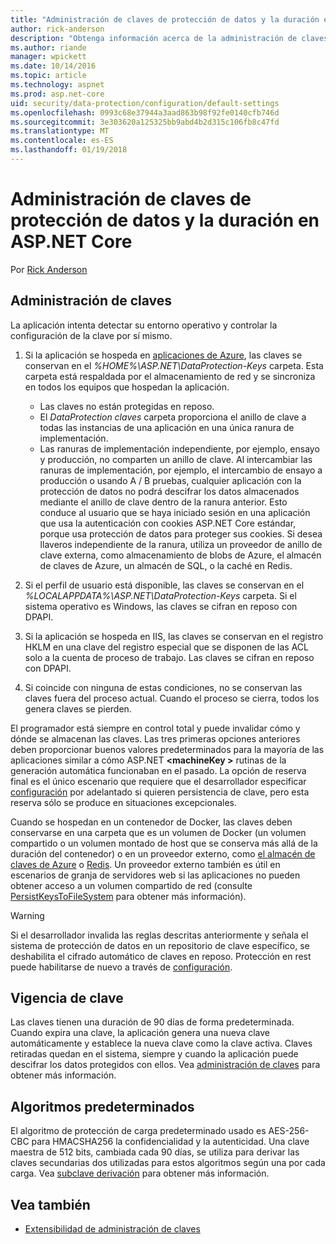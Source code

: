 ```yaml
---
title: "Administración de claves de protección de datos y la duración en ASP.NET Core"
author: rick-anderson
description: "Obtenga información acerca de la administración de claves de protección de datos y la duración en ASP.NET Core."
ms.author: riande
manager: wpickett
ms.date: 10/14/2016
ms.topic: article
ms.technology: aspnet
ms.prod: asp.net-core
uid: security/data-protection/configuration/default-settings
ms.openlocfilehash: 0993c68e37944a3aad863b98f92fe0140cfb746d
ms.sourcegitcommit: 3e303620a125325bb9abd4b2d315c106fb8c47fd
ms.translationtype: MT
ms.contentlocale: es-ES
ms.lasthandoff: 01/19/2018
---
```

# <a name="data-protection-key-management-and-lifetime-in-aspnet-core"></a>Administración de claves de protección de datos y la duración en ASP.NET Core

Por [Rick Anderson](https://twitter.com/RickAndMSFT)

## <a name="key-management"></a>Administración de claves

La aplicación intenta detectar su entorno operativo y controlar la configuración de la clave por sí mismo.

1. Si la aplicación se hospeda en [aplicaciones de Azure](https://azure.microsoft.com/services/app-service/), las claves se conservan en el *%HOME%\ASP.NET\DataProtection-Keys* carpeta. Esta carpeta está respaldada por el almacenamiento de red y se sincroniza en todos los equipos que hospedan la aplicación.
   * Las claves no están protegidas en reposo.
   * El *DataProtection claves* carpeta proporciona el anillo de clave a todas las instancias de una aplicación en una única ranura de implementación.
   * Las ranuras de implementación independiente, por ejemplo, ensayo y producción, no comparten un anillo de clave. Al intercambiar las ranuras de implementación, por ejemplo, el intercambio de ensayo a producción o usando A / B pruebas, cualquier aplicación con la protección de datos no podrá descifrar los datos almacenados mediante el anillo de clave dentro de la ranura anterior. Esto conduce al usuario que se haya iniciado sesión en una aplicación que usa la autenticación con cookies ASP.NET Core estándar, porque usa protección de datos para proteger sus cookies. Si desea llaveros independiente de la ranura, utiliza un proveedor de anillo de clave externa, como almacenamiento de blobs de Azure, el almacén de claves de Azure, un almacén de SQL, o la caché en Redis.

1. Si el perfil de usuario está disponible, las claves se conservan en el *%LOCALAPPDATA%\ASP.NET\DataProtection-Keys* carpeta. Si el sistema operativo es Windows, las claves se cifran en reposo con DPAPI.

1. Si la aplicación se hospeda en IIS, las claves se conservan en el registro HKLM en una clave del registro especial que se disponen de las ACL solo a la cuenta de proceso de trabajo. Las claves se cifran en reposo con DPAPI.

1. Si coincide con ninguna de estas condiciones, no se conservan las claves fuera del proceso actual. Cuando el proceso se cierra, todos los genera claves se pierden.

El programador está siempre en control total y puede invalidar cómo y dónde se almacenan las claves. Las tres primeras opciones anteriores deben proporcionar buenos valores predeterminados para la mayoría de las aplicaciones similar a cómo ASP.NET  **\<machineKey >** rutinas de la generación automática funcionaban en el pasado. La opción de reserva final es el único escenario que requiere que el desarrollador especificar [configuración](xref:security/data-protection/configuration/overview) por adelantado si quieren persistencia de clave, pero esta reserva sólo se produce en situaciones excepcionales.

Cuando se hospedan en un contenedor de Docker, las claves deben conservarse en una carpeta que es un volumen de Docker (un volumen compartido o un volumen montado de host que se conserva más allá de la duración del contenedor) o en un proveedor externo, como [el almacén de claves de Azure](https://azure.microsoft.com/services/key-vault/) o [Redis](https://redis.io/). Un proveedor externo también es útil en escenarios de granja de servidores web si las aplicaciones no pueden obtener acceso a un volumen compartido de red (consulte [PersistKeysToFileSystem](xref:security/data-protection/configuration/overview#persistkeystofilesystem) para obtener más información).

> [!WARNING]
> Si el desarrollador invalida las reglas descritas anteriormente y señala el sistema de protección de datos en un repositorio de clave específico, se deshabilita el cifrado automático de claves en reposo. Protección en rest puede habilitarse de nuevo a través de [configuración](xref:security/data-protection/configuration/overview).

## <a name="key-lifetime"></a>Vigencia de clave

Las claves tienen una duración de 90 días de forma predeterminada. Cuando expira una clave, la aplicación genera una nueva clave automáticamente y establece la nueva clave como la clave activa. Claves retiradas quedan en el sistema, siempre y cuando la aplicación puede descifrar los datos protegidos con ellos. Vea [administración de claves](xref:security/data-protection/implementation/key-management#key-expiration-and-rolling) para obtener más información.

## <a name="default-algorithms"></a>Algoritmos predeterminados

El algoritmo de protección de carga predeterminado usado es AES-256-CBC para HMACSHA256 la confidencialidad y la autenticidad. Una clave maestra de 512 bits, cambiada cada 90 días, se utiliza para derivar las claves secundarias dos utilizadas para estos algoritmos según una por cada carga. Vea [subclave derivación](xref:security/data-protection/implementation/subkeyderivation#additional-authenticated-data-and-subkey-derivation) para obtener más información.

## <a name="see-also"></a>Vea también

* [Extensibilidad de administración de claves](xref:security/data-protection/extensibility/key-management)

